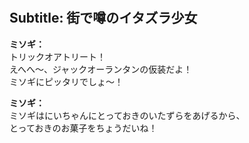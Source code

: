 # 

  
## Subtitle: 街で噂のイタズラ少女
  
**ミソギ：**  
トリックオアトリート！  
えへへ～、ジャックオーランタンの仮装だよ！  
ミソギにピッタリでしょ～！  
  
**ミソギ：**  
ミソギはにいちゃんにとっておきのいたずらをあげるから、  
とっておきのお菓子をちょうだいね！  
